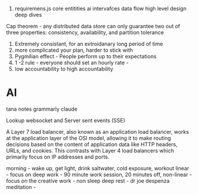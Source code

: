 1. requiremens.js
core entitities
ai intervafces
data flow
high level design
deep dives


Cap theorem - any distributed data store can only guarantee two out of three properties: consistency, availability, and partition tolerance

1. Extremely consistant, for an extroidanary long period of time
2. more complicated your plan, harder to stick with
3. Pygmilian effect - People perform up to their expectations
4. 1 -2 rule - everyone should set an hourly rate -
5. low accountability to high accountability


# AI
tana notes
grammarly
claude

Lookup websocket and Server sent events (SSE)

A Layer 7 load balancer, also known as an application load balancer, works at the application layer of the OSI model, allowing it to make routing decisions based on the content of application data like HTTP headers, URLs, and cookies. This contrasts with Layer 4 load balancers which primarily focus on IP addresses and ports.

morning - wake up, get light, drink saltwater, cold exposure, workout
linear - focus on deep work - 90 minute work session, 20 minutes off,
non-linear - focus on the creative work - non sleep deep rest - dr joe despenza meditation - 